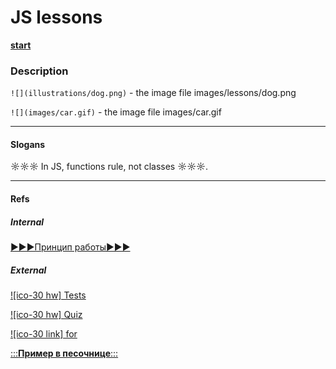 ﻿# JS lessons

[**start**](https://garevna.github.io/js-lessons)

### Description

`![](illustrations/dog.png)` - the image file images/lessons/dog.png

`![](images/car.gif)` - the image file images/car.gif

_____________________________________

#### Slogans

☼☼☼ In JS, functions rule, not classes ☼☼☼.

________________________

#### Refs

##### Internal

[►►►Принцип работы►►►](page/Array-iteration-methods-theory.md)

##### External

[![ico-30 hw] Tests](test/assignments)

[![ico-30 hw] Quiz](quiz/arrowFunctions)

[![ico-30 link] for](external/mdn-for)

[:::**Пример в песочнице**:::](https://plnkr.co/edit/jsH8XKmc0B6g4q8iPZBf?p=preview/)
